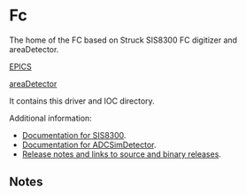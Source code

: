 Fc
==

The home of the FC based on Struck SIS8300 FC digitizer and areaDetector.

[EPICS](http://www.aps.anl.gov/epics/)

[areaDetector](http://cars.uchicago.edu/software/epics/areaDetector.html)

It contains this driver and IOC directory.

Additional information:
* [Documentation for SIS8300](???).
* [Documentation for ADCSimDetector](http://cars.uchicago.edu/software/epics/ADCSimDetectorDoc.html).
* [Release notes and links to source and binary releases](RELEASE.md).


Notes
-----
